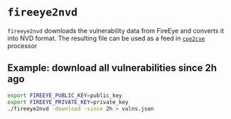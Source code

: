 # `fireeye2nvd`

`fireeye2nvd` downloads the vulnerability data from FireEye and converts it into NVD format. The resulting file can be used as a feed in [`cpe2cve`](https://github.com/facebookincubator/nvdtools/tree/master/cmd/cpe2cve) processor

## Example: download all vulnerabilities since 2h ago

```bash
export FIREEYE_PUBLIC_KEY=public_key
export FIREEYE_PRIVATE_KEY=private_key
./fireeye2nvd -download -since 2h > vulns.json
```